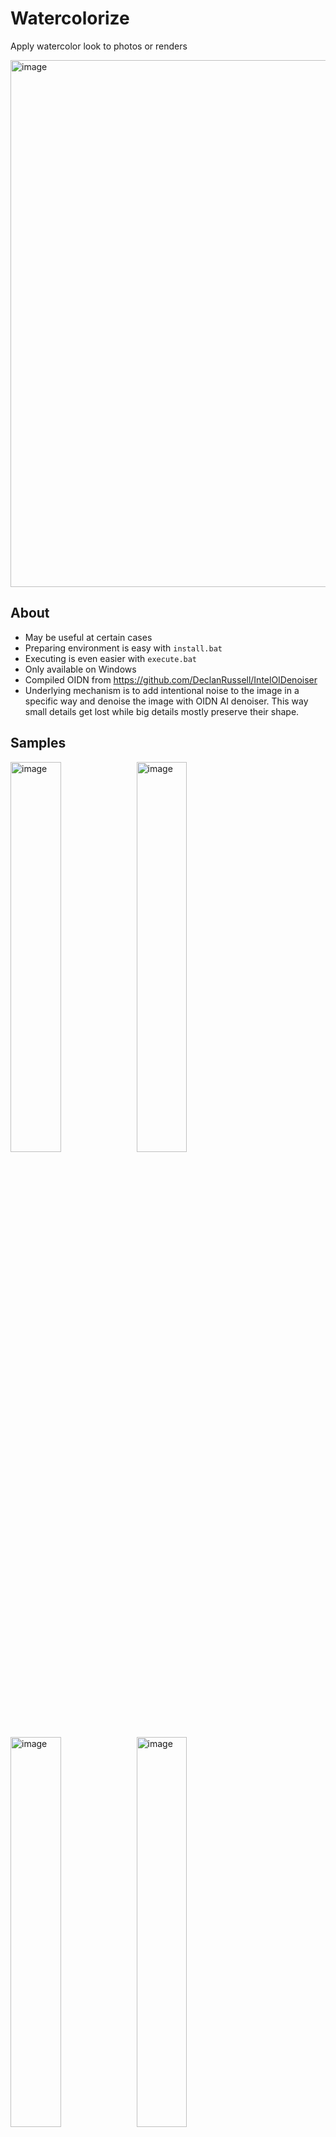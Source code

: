 # Watercolorize
Apply watercolor look to photos or renders

<img width="843" alt="image" src="https://user-images.githubusercontent.com/66480156/144492771-c38f4692-53b1-42b4-a0c5-9b5a737d394c.png">

## About
* May be useful at certain cases
* Preparing environment is easy with `install.bat`
* Executing is even easier with `execute.bat`
* Only available on Windows
* Compiled OIDN from https://github.com/DeclanRussell/IntelOIDenoiser
* Underlying mechanism is to add intentional noise to the image in a specific way and denoise the image with OIDN AI denoiser. This way small details get lost while big details mostly preserve their shape.
## Samples

<img width="40%" alt="image" src="https://user-images.githubusercontent.com/66480156/144493200-2bd37efe-29d7-4c58-9040-2d90fde2aedb.jpg"><img width="40%" alt="image" src="https://user-images.githubusercontent.com/66480156/144493204-5287348d-96f4-4caa-a21c-cec19cd5e377.jpg">
<img width="40%" alt="image" src="https://user-images.githubusercontent.com/66480156/144493205-63957d62-3505-4e17-9c9a-50ff0fda6b02.jpg"><img width="40%" alt="image" src="https://user-images.githubusercontent.com/66480156/144493208-ce4c0aea-79f7-49c7-bdb5-843bad9004dc.jpg">
<img width="40%" alt="image" src="https://user-images.githubusercontent.com/66480156/144493211-66b4a877-d0b6-4708-b33e-10ccedfec88d.jpg"><img width="40%" alt="image" src="https://user-images.githubusercontent.com/66480156/144493215-27a32747-1889-4994-9d34-ab6da2f8ff00.jpg">
<img width="40%" alt="image" src="https://user-images.githubusercontent.com/66480156/144493217-58fb938b-c900-4a6b-87c9-e79143e72e9d.jpg"><img width="40%" alt="image" src="https://user-images.githubusercontent.com/66480156/144493221-d8567af2-a672-4d5f-9946-0fcf40dc303e.jpg">
